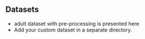 ## Datasets

- adult dataset with pre-processing is presented here
- Add your custom dataset in a separate directory.
